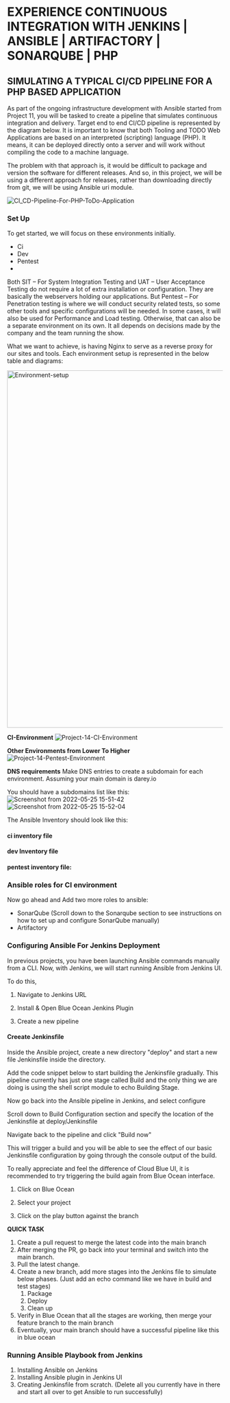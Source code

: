 # EXPERIENCE CONTINUOUS INTEGRATION WITH JENKINS | ANSIBLE | ARTIFACTORY | SONARQUBE | PHP

## SIMULATING A TYPICAL CI/CD PIPELINE FOR A PHP BASED APPLICATION

As part of the ongoing infrastructure development with Ansible started from Project 11, you will be tasked to create a pipeline that simulates continuous integration and delivery. Target end to end CI/CD pipeline is represented by the diagram below. It is important to know that both Tooling and TODO Web Applications are based on an interpreted (scripting) language (PHP). It means, it can be deployed directly onto a server and will work without compiling the code to a machine language.

The problem with that approach is, it would be difficult to package and version the software for different releases. And so, in this project, we will be using a different approach for releases, rather than downloading directly from git, we will be using Ansible uri module.

![CI_CD-Pipeline-For-PHP-ToDo-Application](https://user-images.githubusercontent.com/34113547/170272724-e4a4fd2c-074e-4470-a813-8bebefd410bf.png)

### Set Up

To get started, we will focus on these environments initially.

- Ci
- Dev
- Pentest
- 
Both SIT – For System Integration Testing and UAT – User Acceptance Testing do not require a lot of extra installation or configuration. They are basically the webservers holding our applications. But Pentest – For Penetration testing is where we will conduct security related tests, so some other tools and specific configurations will be needed. In some cases, it will also be used for Performance and Load testing. Otherwise, that can also be a separate environment on its own. It all depends on decisions made by the company and the team running the show.

What we want to achieve, is having Nginx to serve as a reverse proxy for our sites and tools. Each environment setup is represented in the below table and diagrams:

<img width="832" alt="Environment-setup" src="https://user-images.githubusercontent.com/34113547/170277133-f77d2889-782e-4e58-bb5c-9011bce07d95.png">

**CI-Environment**
![Project-14-CI-Environment](https://user-images.githubusercontent.com/34113547/170277134-1a25a188-da92-4fbf-b7ce-623759114a96.png)

**Other Environments from Lower To Higher**
![Project-14-Pentest-Environment](https://user-images.githubusercontent.com/34113547/170277145-aa8e23b0-705a-4881-b5d6-d7bfd3dc82b7.png)

**DNS requirements**
Make DNS entries to create a subdomain for each environment. Assuming your main domain is darey.io

You should have a subdomains list like this:
![Screenshot from 2022-05-25 15-51-42](https://user-images.githubusercontent.com/34113547/170280285-cb818496-d93d-4f1d-a98a-6e4fc71f7a1b.png)
![Screenshot from 2022-05-25 15-52-04](https://user-images.githubusercontent.com/34113547/170280324-3ae38006-3449-4d7c-8849-a1cbd03d9013.png)

The Ansible Inventory should look like this:

#### ci inventory file

#### dev Inventory file

#### pentest inventory file:



### Ansible roles for CI environment

Now go ahead and Add two more roles to ansible:

- SonarQube (Scroll down to the Sonarqube section to see instructions on how to set up and configure SonarQube manually)
- Artifactory


### Configuring Ansible For Jenkins Deployment

In previous projects, you have been launching Ansible commands manually from a CLI. Now, with Jenkins, we will start running Ansible from Jenkins UI.

To do this,

1. Navigate to Jenkins URL

2. Install & Open Blue Ocean Jenkins Plugin

3. Create a new pipeline


#### Creeate Jenkinsfile

Inside the Ansible project, create a new directory "deploy" and start a new file Jenkinsfile inside the directory.

Add the code snippet below to start building the Jenkinsfile gradually. This pipeline currently has just one stage called Build and the only thing we are doing is using the shell script module to echo Building Stage.

Now go back into the Ansible pipeline in Jenkins, and select configure

Scroll down to Build Configuration section and specify the location of the Jenkinsfile at deploy/Jenkinsfile

Navigate back to the pipeline and click "Build now"

This will trigger a build and you will be able to see the effect of our basic Jenkinsfile configuration by going through the console output of the build.

To really appreciate and feel the difference of Cloud Blue UI, it is recommended to try triggering the build again from Blue Ocean interface.

1. Click on Blue Ocean

2. Select your project

3. Click on the play button against the branch


**QUICK TASK**

1. Create a pull request to merge the latest code into the main branch
2. After merging the PR, go back into your terminal and switch into the main branch.
3. Pull the latest change.
4. Create a new branch, add more stages into the Jenkins file to simulate below phases. (Just add an echo command like we have in build and test stages)
   1. Package 
   2. Deploy 
   3. Clean up
5. Verify in Blue Ocean that all the stages are working, then merge your feature branch to the main branch
6. Eventually, your main branch should have a successful pipeline like this in blue ocean


### Running Ansible Playbook from Jenkins

1. Installing Ansible on Jenkins
2. Installing Ansible plugin in Jenkins UI
3. Creating Jenkinsfile from scratch. (Delete all you currently have in there and start all over to get Ansible to run successfully)
